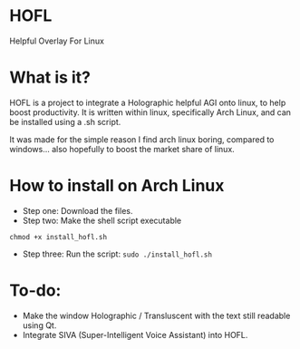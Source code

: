 # HOFL
Helpful Overlay For Linux

# What is it?
HOFL is a project to integrate a Holographic helpful AGI onto linux, to help boost productivity. It is written within linux, specifically Arch Linux, and can be installed using a .sh script.

It was made for the simple reason I find arch linux boring, compared to windows... also hopefully to boost the market share of linux.

# How to install on Arch Linux
- Step one: Download the files.
- Step two: Make the shell script executable

`chmod +x install_hofl.sh
`
- Step three: Run the script:
`sudo ./install_hofl.sh
`

# To-do:
- Make the window Holographic / Transluscent with the text still readable using Qt.
- Integrate SIVA (Super-Intelligent Voice Assistant) into HOFL.
